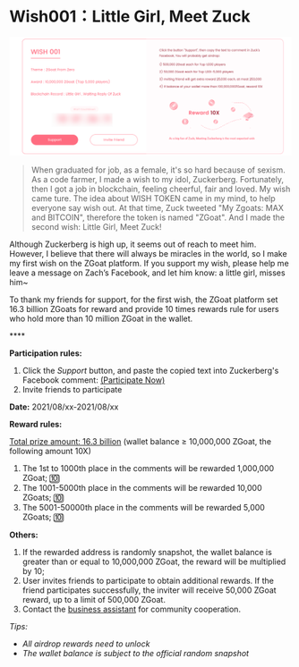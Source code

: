 # Wish001：Little Girl, Meet Zuck

![](../../.gitbook/assets/wish001-ying-wen-.png)

> When graduated for job, as a female, it's so hard because of sexism. As a code farmer, I made a wish to my idol, Zuckerberg. Fortunately, then I got a job in blockchain, feeling cheerful, fair and loved. My wish came ture. The idea about WISH TOKEN came in my mind, to help everyone say wish out. At that time, Zuck tweeted "My Zgoats: MAX and BITCOIN", therefore the token is named "ZGoat". And I made the second wish: Little Girl, Meet Zuck!

  
Although Zuckerberg is high up, it seems out of reach to meet him. However, I believe that there will always be miracles in the world, so I make my first wish on the ZGoat platform. If you  support my wish, please help me leave a message on Zach’s Facebook, and let him know: a little girl, misses him~

To thank my friends for support, for the first wish, the ZGoat platform set 16.3 billion ZGoats for reward and provide 10 times rewards rule for users who hold more than 10 million ZGoat in the wallet.

\*\*\*\*

**Participation rules:**

1. Click the _Support_ button, and paste the copied text into Zuckerberg's Facebook comment: [\(Participate Now\)](http://zgoat.org)
2. Invite friends to participate



**Date:** 2021/08/xx-2021/08/xx  


**Reward rules:**

[Total prize amount: 16.3 billion](https://zgoat.org) \(wallet balance ≥ 10,000,000 ZGoat, the following amount 10X\)

1. The 1st to 1000th place in the comments will be rewarded 1,000,000 ZGoat; 🔟 
2. The 1001-5000th place in the comments will be rewarded 10,000 ZGoats; 🔟 
3. The 5001-50000th place in the comments will be rewarded 5,000 ZGoats; 🔟 



**Others:**

1. If the rewarded address is randomly snapshot, the wallet balance is greater than or equal to 10,000,000 ZGoat, the reward will be multiplied by 10;
2. User invites friends to participate to obtain additional rewards. If the friend participates successfully, the inviter will receive 50,000 ZGoat reward, up to a limit of 500,000 ZGoat.
3. Contact the  [business assistant](../../qi-ta/lian-xi-wo-men.md) for community cooperation.





_Tips:_ 

* _All airdrop rewards need to unlock_
* _The wallet balance is subject to the official random snapshot_

